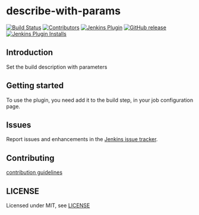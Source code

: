 # describe-with-params

[![Build Status](https://ci.jenkins.io/job/Plugins/job/describe-with-params-plugin/job/master/badge/icon)](https://ci.jenkins.io/job/Plugins/job/describe-with-params-plugin/job/master/)
[![Contributors](https://img.shields.io/github/contributors/jenkinsci/describe-with-params-plugin.svg)](https://github.com/jenkinsci/describe-with-params-plugin/graphs/contributors)
[![Jenkins Plugin](https://img.shields.io/jenkins/plugin/v/describe-with-params.svg)](https://plugins.jenkins.io/describe-with-params)
[![GitHub release](https://img.shields.io/github/release/jenkinsci/describe-with-params-plugin.svg?label=changelog)](https://github.com/jenkinsci/describe-with-params-plugin/releases/latest)
[![Jenkins Plugin Installs](https://img.shields.io/jenkins/plugin/i/describe-with-params.svg?color=blue)](https://plugins.jenkins.io/describe-with-params)

## Introduction

Set the build description with parameters

## Getting started

To use the plugin, you need add it to the build step, in your job configuration page.

## Issues

Report issues and enhancements in the [Jenkins issue tracker](https://issues.jenkins-ci.org/).

## Contributing

[contribution guidelines](https://github.com/jenkinsci/.github/blob/master/CONTRIBUTING.md)

## LICENSE

Licensed under MIT, see [LICENSE](LICENSE.md)

